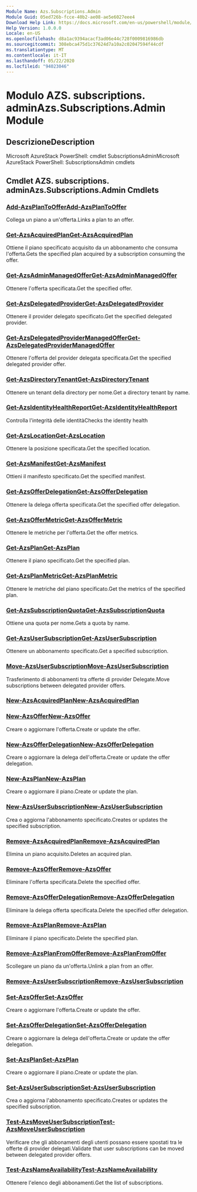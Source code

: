 ```yaml
---
Module Name: Azs.Subscriptions.Admin
Module Guid: 05ed726b-fcce-40b2-ae08-ae5e6027eee4
Download Help Link: https://docs.microsoft.com/en-us/powershell/module/azs.subscriptions.admin
Help Version: 1.0.0.0
Locale: en-US
ms.openlocfilehash: d8a1ac9394acacf3ad06e44c728f0009816986db
ms.sourcegitcommit: 308ebca475d1c37624d7a10a2c02047594f44cdf
ms.translationtype: MT
ms.contentlocale: it-IT
ms.lasthandoff: 05/22/2020
ms.locfileid: "94023046"
---
```

# <span data-ttu-id="7feb1-101">Modulo AZS. subscriptions. admin</span><span class="sxs-lookup"><span data-stu-id="7feb1-101">Azs.Subscriptions.Admin Module</span></span>
## <span data-ttu-id="7feb1-102">Descrizione</span><span class="sxs-lookup"><span data-stu-id="7feb1-102">Description</span></span>
<span data-ttu-id="7feb1-103">Microsoft AzureStack PowerShell: cmdlet SubscriptionsAdmin</span><span class="sxs-lookup"><span data-stu-id="7feb1-103">Microsoft AzureStack PowerShell: SubscriptionsAdmin cmdlets</span></span>

## <span data-ttu-id="7feb1-104">Cmdlet AZS. subscriptions. admin</span><span class="sxs-lookup"><span data-stu-id="7feb1-104">Azs.Subscriptions.Admin Cmdlets</span></span>
### [<span data-ttu-id="7feb1-105">Add-AzsPlanToOffer</span><span class="sxs-lookup"><span data-stu-id="7feb1-105">Add-AzsPlanToOffer</span></span>](Add-AzsPlanToOffer.md)
<span data-ttu-id="7feb1-106">Collega un piano a un'offerta.</span><span class="sxs-lookup"><span data-stu-id="7feb1-106">Links a plan to an offer.</span></span>

### [<span data-ttu-id="7feb1-107">Get-AzsAcquiredPlan</span><span class="sxs-lookup"><span data-stu-id="7feb1-107">Get-AzsAcquiredPlan</span></span>](Get-AzsAcquiredPlan.md)
<span data-ttu-id="7feb1-108">Ottiene il piano specificato acquisito da un abbonamento che consuma l'offerta.</span><span class="sxs-lookup"><span data-stu-id="7feb1-108">Gets the specified plan acquired by a subscription consuming the offer.</span></span>

### [<span data-ttu-id="7feb1-109">Get-AzsAdminManagedOffer</span><span class="sxs-lookup"><span data-stu-id="7feb1-109">Get-AzsAdminManagedOffer</span></span>](Get-AzsAdminManagedOffer.md)
<span data-ttu-id="7feb1-110">Ottenere l'offerta specificata.</span><span class="sxs-lookup"><span data-stu-id="7feb1-110">Get the specified offer.</span></span>

### [<span data-ttu-id="7feb1-111">Get-AzsDelegatedProvider</span><span class="sxs-lookup"><span data-stu-id="7feb1-111">Get-AzsDelegatedProvider</span></span>](Get-AzsDelegatedProvider.md)
<span data-ttu-id="7feb1-112">Ottenere il provider delegato specificato.</span><span class="sxs-lookup"><span data-stu-id="7feb1-112">Get the specified delegated provider.</span></span>

### [<span data-ttu-id="7feb1-113">Get-AzsDelegatedProviderManagedOffer</span><span class="sxs-lookup"><span data-stu-id="7feb1-113">Get-AzsDelegatedProviderManagedOffer</span></span>](Get-AzsDelegatedProviderManagedOffer.md)
<span data-ttu-id="7feb1-114">Ottenere l'offerta del provider delegata specificata.</span><span class="sxs-lookup"><span data-stu-id="7feb1-114">Get the specified delegated provider offer.</span></span>

### [<span data-ttu-id="7feb1-115">Get-AzsDirectoryTenant</span><span class="sxs-lookup"><span data-stu-id="7feb1-115">Get-AzsDirectoryTenant</span></span>](Get-AzsDirectoryTenant.md)
<span data-ttu-id="7feb1-116">Ottenere un tenant della directory per nome.</span><span class="sxs-lookup"><span data-stu-id="7feb1-116">Get a directory tenant by name.</span></span>

### [<span data-ttu-id="7feb1-117">Get-AzsIdentityHealthReport</span><span class="sxs-lookup"><span data-stu-id="7feb1-117">Get-AzsIdentityHealthReport</span></span>](Get-AzsIdentityHealthReport.md)
<span data-ttu-id="7feb1-118">Controlla l'integrità delle identità</span><span class="sxs-lookup"><span data-stu-id="7feb1-118">Checks the identity health</span></span>

### [<span data-ttu-id="7feb1-119">Get-AzsLocation</span><span class="sxs-lookup"><span data-stu-id="7feb1-119">Get-AzsLocation</span></span>](Get-AzsLocation.md)
<span data-ttu-id="7feb1-120">Ottenere la posizione specificata.</span><span class="sxs-lookup"><span data-stu-id="7feb1-120">Get the specified location.</span></span>

### [<span data-ttu-id="7feb1-121">Get-AzsManifest</span><span class="sxs-lookup"><span data-stu-id="7feb1-121">Get-AzsManifest</span></span>](Get-AzsManifest.md)
<span data-ttu-id="7feb1-122">Ottieni il manifesto specificato.</span><span class="sxs-lookup"><span data-stu-id="7feb1-122">Get the specified manifest.</span></span>

### [<span data-ttu-id="7feb1-123">Get-AzsOfferDelegation</span><span class="sxs-lookup"><span data-stu-id="7feb1-123">Get-AzsOfferDelegation</span></span>](Get-AzsOfferDelegation.md)
<span data-ttu-id="7feb1-124">Ottenere la delega offerta specificata.</span><span class="sxs-lookup"><span data-stu-id="7feb1-124">Get the specified offer delegation.</span></span>

### [<span data-ttu-id="7feb1-125">Get-AzsOfferMetric</span><span class="sxs-lookup"><span data-stu-id="7feb1-125">Get-AzsOfferMetric</span></span>](Get-AzsOfferMetric.md)
<span data-ttu-id="7feb1-126">Ottenere le metriche per l'offerta.</span><span class="sxs-lookup"><span data-stu-id="7feb1-126">Get the offer metrics.</span></span>

### [<span data-ttu-id="7feb1-127">Get-AzsPlan</span><span class="sxs-lookup"><span data-stu-id="7feb1-127">Get-AzsPlan</span></span>](Get-AzsPlan.md)
<span data-ttu-id="7feb1-128">Ottenere il piano specificato.</span><span class="sxs-lookup"><span data-stu-id="7feb1-128">Get the specified plan.</span></span>

### [<span data-ttu-id="7feb1-129">Get-AzsPlanMetric</span><span class="sxs-lookup"><span data-stu-id="7feb1-129">Get-AzsPlanMetric</span></span>](Get-AzsPlanMetric.md)
<span data-ttu-id="7feb1-130">Ottenere le metriche del piano specificato.</span><span class="sxs-lookup"><span data-stu-id="7feb1-130">Get the metrics of the specified plan.</span></span>

### [<span data-ttu-id="7feb1-131">Get-AzsSubscriptionQuota</span><span class="sxs-lookup"><span data-stu-id="7feb1-131">Get-AzsSubscriptionQuota</span></span>](Get-AzsSubscriptionQuota.md)
<span data-ttu-id="7feb1-132">Ottiene una quota per nome.</span><span class="sxs-lookup"><span data-stu-id="7feb1-132">Gets a quota by name.</span></span>

### [<span data-ttu-id="7feb1-133">Get-AzsUserSubscription</span><span class="sxs-lookup"><span data-stu-id="7feb1-133">Get-AzsUserSubscription</span></span>](Get-AzsUserSubscription.md)
<span data-ttu-id="7feb1-134">Ottenere un abbonamento specificato.</span><span class="sxs-lookup"><span data-stu-id="7feb1-134">Get a specified subscription.</span></span>

### [<span data-ttu-id="7feb1-135">Move-AzsUserSubscription</span><span class="sxs-lookup"><span data-stu-id="7feb1-135">Move-AzsUserSubscription</span></span>](Move-AzsUserSubscription.md)
<span data-ttu-id="7feb1-136">Trasferimento di abbonamenti tra offerte di provider Delegate.</span><span class="sxs-lookup"><span data-stu-id="7feb1-136">Move subscriptions between delegated provider offers.</span></span>

### [<span data-ttu-id="7feb1-137">New-AzsAcquiredPlan</span><span class="sxs-lookup"><span data-stu-id="7feb1-137">New-AzsAcquiredPlan</span></span>](New-AzsAcquiredPlan.md)


### [<span data-ttu-id="7feb1-138">New-AzsOffer</span><span class="sxs-lookup"><span data-stu-id="7feb1-138">New-AzsOffer</span></span>](New-AzsOffer.md)
<span data-ttu-id="7feb1-139">Creare o aggiornare l'offerta.</span><span class="sxs-lookup"><span data-stu-id="7feb1-139">Create or update the offer.</span></span>

### [<span data-ttu-id="7feb1-140">New-AzsOfferDelegation</span><span class="sxs-lookup"><span data-stu-id="7feb1-140">New-AzsOfferDelegation</span></span>](New-AzsOfferDelegation.md)
<span data-ttu-id="7feb1-141">Creare o aggiornare la delega dell'offerta.</span><span class="sxs-lookup"><span data-stu-id="7feb1-141">Create or update the offer delegation.</span></span>

### [<span data-ttu-id="7feb1-142">New-AzsPlan</span><span class="sxs-lookup"><span data-stu-id="7feb1-142">New-AzsPlan</span></span>](New-AzsPlan.md)
<span data-ttu-id="7feb1-143">Creare o aggiornare il piano.</span><span class="sxs-lookup"><span data-stu-id="7feb1-143">Create or update the plan.</span></span>

### [<span data-ttu-id="7feb1-144">New-AzsUserSubscription</span><span class="sxs-lookup"><span data-stu-id="7feb1-144">New-AzsUserSubscription</span></span>](New-AzsUserSubscription.md)
<span data-ttu-id="7feb1-145">Crea o aggiorna l'abbonamento specificato.</span><span class="sxs-lookup"><span data-stu-id="7feb1-145">Creates or updates the specified subscription.</span></span>

### [<span data-ttu-id="7feb1-146">Remove-AzsAcquiredPlan</span><span class="sxs-lookup"><span data-stu-id="7feb1-146">Remove-AzsAcquiredPlan</span></span>](Remove-AzsAcquiredPlan.md)
<span data-ttu-id="7feb1-147">Elimina un piano acquisito.</span><span class="sxs-lookup"><span data-stu-id="7feb1-147">Deletes an acquired plan.</span></span>

### [<span data-ttu-id="7feb1-148">Remove-AzsOffer</span><span class="sxs-lookup"><span data-stu-id="7feb1-148">Remove-AzsOffer</span></span>](Remove-AzsOffer.md)
<span data-ttu-id="7feb1-149">Eliminare l'offerta specificata.</span><span class="sxs-lookup"><span data-stu-id="7feb1-149">Delete the specified offer.</span></span>

### [<span data-ttu-id="7feb1-150">Remove-AzsOfferDelegation</span><span class="sxs-lookup"><span data-stu-id="7feb1-150">Remove-AzsOfferDelegation</span></span>](Remove-AzsOfferDelegation.md)
<span data-ttu-id="7feb1-151">Eliminare la delega offerta specificata.</span><span class="sxs-lookup"><span data-stu-id="7feb1-151">Delete the specified offer delegation.</span></span>

### [<span data-ttu-id="7feb1-152">Remove-AzsPlan</span><span class="sxs-lookup"><span data-stu-id="7feb1-152">Remove-AzsPlan</span></span>](Remove-AzsPlan.md)
<span data-ttu-id="7feb1-153">Eliminare il piano specificato.</span><span class="sxs-lookup"><span data-stu-id="7feb1-153">Delete the specified plan.</span></span>

### [<span data-ttu-id="7feb1-154">Remove-AzsPlanFromOffer</span><span class="sxs-lookup"><span data-stu-id="7feb1-154">Remove-AzsPlanFromOffer</span></span>](Remove-AzsPlanFromOffer.md)
<span data-ttu-id="7feb1-155">Scollegare un piano da un'offerta.</span><span class="sxs-lookup"><span data-stu-id="7feb1-155">Unlink a plan from an offer.</span></span>

### [<span data-ttu-id="7feb1-156">Remove-AzsUserSubscription</span><span class="sxs-lookup"><span data-stu-id="7feb1-156">Remove-AzsUserSubscription</span></span>](Remove-AzsUserSubscription.md)


### [<span data-ttu-id="7feb1-157">Set-AzsOffer</span><span class="sxs-lookup"><span data-stu-id="7feb1-157">Set-AzsOffer</span></span>](Set-AzsOffer.md)
<span data-ttu-id="7feb1-158">Creare o aggiornare l'offerta.</span><span class="sxs-lookup"><span data-stu-id="7feb1-158">Create or update the offer.</span></span>

### [<span data-ttu-id="7feb1-159">Set-AzsOfferDelegation</span><span class="sxs-lookup"><span data-stu-id="7feb1-159">Set-AzsOfferDelegation</span></span>](Set-AzsOfferDelegation.md)
<span data-ttu-id="7feb1-160">Creare o aggiornare la delega dell'offerta.</span><span class="sxs-lookup"><span data-stu-id="7feb1-160">Create or update the offer delegation.</span></span>

### [<span data-ttu-id="7feb1-161">Set-AzsPlan</span><span class="sxs-lookup"><span data-stu-id="7feb1-161">Set-AzsPlan</span></span>](Set-AzsPlan.md)
<span data-ttu-id="7feb1-162">Creare o aggiornare il piano.</span><span class="sxs-lookup"><span data-stu-id="7feb1-162">Create or update the plan.</span></span>

### [<span data-ttu-id="7feb1-163">Set-AzsUserSubscription</span><span class="sxs-lookup"><span data-stu-id="7feb1-163">Set-AzsUserSubscription</span></span>](Set-AzsUserSubscription.md)
<span data-ttu-id="7feb1-164">Crea o aggiorna l'abbonamento specificato.</span><span class="sxs-lookup"><span data-stu-id="7feb1-164">Creates or updates the specified subscription.</span></span>

### [<span data-ttu-id="7feb1-165">Test-AzsMoveUserSubscription</span><span class="sxs-lookup"><span data-stu-id="7feb1-165">Test-AzsMoveUserSubscription</span></span>](Test-AzsMoveUserSubscription.md)
<span data-ttu-id="7feb1-166">Verificare che gli abbonamenti degli utenti possano essere spostati tra le offerte di provider delegati.</span><span class="sxs-lookup"><span data-stu-id="7feb1-166">Validate that user subscriptions can be moved between delegated provider offers.</span></span>

### [<span data-ttu-id="7feb1-167">Test-AzsNameAvailability</span><span class="sxs-lookup"><span data-stu-id="7feb1-167">Test-AzsNameAvailability</span></span>](Test-AzsNameAvailability.md)
<span data-ttu-id="7feb1-168">Ottenere l'elenco degli abbonamenti.</span><span class="sxs-lookup"><span data-stu-id="7feb1-168">Get the list of subscriptions.</span></span>

